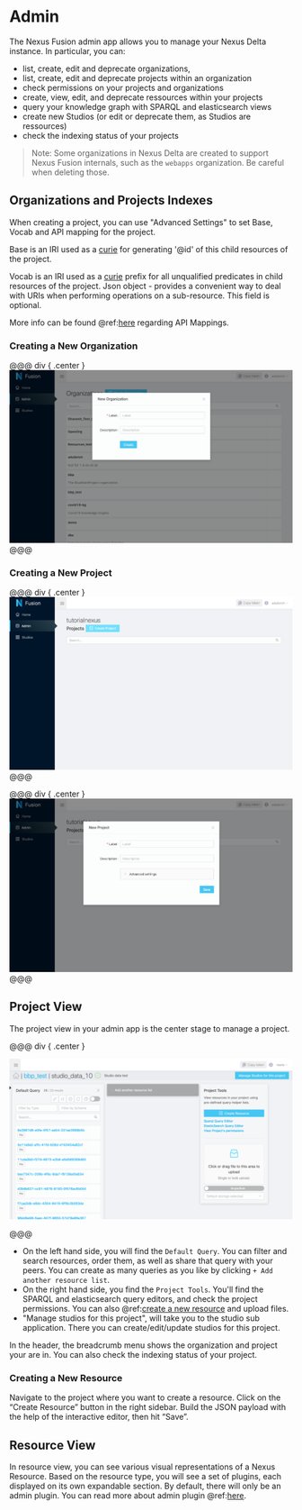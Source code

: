 # Admin

The Nexus Fusion admin app allows you to manage your Nexus Delta instance. In particular, you can:

* list, create, edit and deprecate organizations,
* list, create, edit and deprecate projects within an organization
* check permissions on your projects and organizations
* create, view, edit, and deprecate ressources within your projects
* query your knowledge graph with SPARQL and elasticsearch views
* create new Studios (or edit or deprecate them, as Studios are ressources)
* check the indexing status of your projects

> Note: Some organizations in Nexus Delta are created to support Nexus Fusion internals, such as the `webapps` organization. Be careful when deleting those.

## Organizations and Projects Indexes

When creating a project, you can use  "Advanced Settings" to set Base, Vocab and API mapping for the project.

Base is an IRI used as a [curie](https://www.w3.org/TR/2010/NOTE-curie-20101216/) for generating '@id' of this child resources of the project.

Vocab is an IRI used as a [curie](https://www.w3.org/TR/2010/NOTE-curie-20101216/) prefix for all unqualified predicates in child resources of the project. Json object - provides a convenient way to deal with URIs when performing operations on a sub-resource. This field is optional.

More info can be found @ref:[here](../delta/api/current/admin-projects-api.html#api-mappings) regarding API Mappings.

### Creating a New Organization

@@@ div { .center }
![](../assets/try-nexus-sandbox-admin-create-org-form.png)
@@@

### Creating a New Project

@@@ div { .center }
![](../assets/try-nexus-sandbox-admin-organization.png)
@@@

@@@ div { .center }
![](../assets/try-nexus-sandbox-admin-create-project-form.png)
@@@

## Project View

The project view in your admin app is the center stage to manage a project.

@@@ div { .center }

![Project View](../assets/fusion-admin-project-page.png)

@@@

* On the left hand side, you will find the `Default Query`. You can filter and search resources, order them, as well as share that query with your peers. You can create as many queries as you like by clicking `+ Add another resource list`.
* On the right hand side, you find the `Project Tools`. You'll find the SPARQL and elasticsearch query editors, and check the project permissions. You can also @ref:[create a new resource](admin.md#creating-a-new-resource) and upload files.
* "Manage studios for this project", will take you to the studio sub application. There you can create/edit/update studios for this project.

In the header, the breadcrumb menu shows the organization and project your are in. You can also check the indexing status of your project.

### Creating a New Resource

Navigate to the project where you want to create a resource. Click on the “Create Resource” button in the right sidebar. Build the JSON payload with the help of the interactive editor, then hit “Save”.

## Resource View

In resource view, you can see various visual representations of a Nexus Resource. Based on the resource type, you will see a set of plugins, each displayed on its own expandable section. By default, there will only be an admin plugin. You can read more about admin plugin  @ref:[here](plugins.md#default-plugins). 


